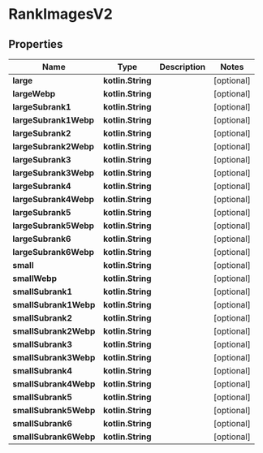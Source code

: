 
# RankImagesV2

## Properties
| Name | Type | Description | Notes |
| ------------ | ------------- | ------------- | ------------- |
| **large** | **kotlin.String** |  |  [optional] |
| **largeWebp** | **kotlin.String** |  |  [optional] |
| **largeSubrank1** | **kotlin.String** |  |  [optional] |
| **largeSubrank1Webp** | **kotlin.String** |  |  [optional] |
| **largeSubrank2** | **kotlin.String** |  |  [optional] |
| **largeSubrank2Webp** | **kotlin.String** |  |  [optional] |
| **largeSubrank3** | **kotlin.String** |  |  [optional] |
| **largeSubrank3Webp** | **kotlin.String** |  |  [optional] |
| **largeSubrank4** | **kotlin.String** |  |  [optional] |
| **largeSubrank4Webp** | **kotlin.String** |  |  [optional] |
| **largeSubrank5** | **kotlin.String** |  |  [optional] |
| **largeSubrank5Webp** | **kotlin.String** |  |  [optional] |
| **largeSubrank6** | **kotlin.String** |  |  [optional] |
| **largeSubrank6Webp** | **kotlin.String** |  |  [optional] |
| **small** | **kotlin.String** |  |  [optional] |
| **smallWebp** | **kotlin.String** |  |  [optional] |
| **smallSubrank1** | **kotlin.String** |  |  [optional] |
| **smallSubrank1Webp** | **kotlin.String** |  |  [optional] |
| **smallSubrank2** | **kotlin.String** |  |  [optional] |
| **smallSubrank2Webp** | **kotlin.String** |  |  [optional] |
| **smallSubrank3** | **kotlin.String** |  |  [optional] |
| **smallSubrank3Webp** | **kotlin.String** |  |  [optional] |
| **smallSubrank4** | **kotlin.String** |  |  [optional] |
| **smallSubrank4Webp** | **kotlin.String** |  |  [optional] |
| **smallSubrank5** | **kotlin.String** |  |  [optional] |
| **smallSubrank5Webp** | **kotlin.String** |  |  [optional] |
| **smallSubrank6** | **kotlin.String** |  |  [optional] |
| **smallSubrank6Webp** | **kotlin.String** |  |  [optional] |



